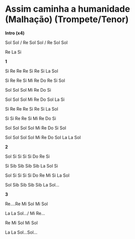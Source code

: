 # **Assim caminha a humanidade (Malhação) (Trompete/Tenor)**

**Intro (x4)**

Sol Sol / Re Sol Sol / Re Sol Sol

Re La Si

**1**

Si Re Re Re Si Re Si La Sol

Si Re Re Si Mi Re Do Re Si Sol

Sol Sol Sol Mi Re Do Si

Sol Sol Sol Mi Re Do Sol La Si

Si Re Re Re Si Re Si La Sol

Si Si Re Re Si Mi Re Do Si

Sol Sol Sol Sol Mi Re Do Si Sol

Sol Sol Sol Sol Mi Re Do Sol La La Sol

**2**

Sol Si Si Si Si Do Re Si

Si Sib Sib Sib Sib La Sol Si

Sol Si Si Si Si Do Re Mi Si La Sol

Sol Sib Sib Sib Sib La Sol...

**3**

Re....Re Mi Sol Mi Sol

La La Sol.../ Mi Re...

Re Mi Sol Mi Sol

La La Sol...Sol…